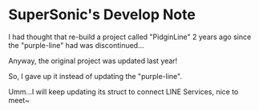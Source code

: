# SuperSonic's Develop Note

I had thought that re-build a project called "PidginLine" 2 years ago since the "purple-line" had was discontinued...

Anyway, the original project was updated last year!

So, I gave up it instead of updating the "purple-line".

Umm...I will keep updating its struct to connect LINE Services, nice to meet~
